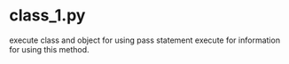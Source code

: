 # class_1.py
execute class and object for using pass statement
execute for information for using this method.

